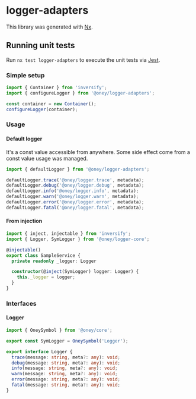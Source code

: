 # logger-adapters

This library was generated with [Nx](https://nx.dev).

## Running unit tests

Run `nx test logger-adapters` to execute the unit tests via [Jest](https://jestjs.io).


### Simple setup

```typescript
import { Container } from 'inversify';
import { configureLogger } from '@oney/logger-adapters';

const container = new Container();
configureLogger(container);
```

### Usage

#### Default logger

It's a const value accessible from anywhere.
Some side effect come from a const value usage was managed.

```typescript
import { defaultLogger } from '@oney/logger-adapters';

defaultLogger.trace('@oney/logger.trace', metadata);
defaultLogger.debug('@oney/logger.debug', metadata);
defaultLogger.info('@oney/logger.info', metadata);
defaultLogger.warn('@oney/logger.warn', metadata);
defaultLogger.error('@oney/logger.error', metadata);
defaultLogger.fatal('@oney/logger.fatal', metadata);
```

#### From injection 

```typescript
import { inject, injectable } from 'inversify';
import { Logger, SymLogger } from '@oney/logger-core';

@injectable()
export class SampleService {
  private readonly _logger: Logger

  constructor(@inject(SymLogger) logger: Logger) {
    this._logger = logger;
  }
}

```

### Interfaces

#### Logger 

```typescript
import { OneySymbol } from '@oney/core';

export const SymLogger = OneySymbol('Logger');

export interface Logger {
  trace(message: string, meta?: any): void;
  debug(message: string, meta?: any): void;
  info(message: string, meta?: any): void;
  warn(message: string, meta?: any): void;
  error(message: string, meta?: any): void;
  fatal(message: string, meta?: any): void;
}
```
